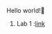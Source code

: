 Hello world!👋 
1) Lab 1 :[link](https://github.com/rishabh2k2/cse15l-lab-reports/blob/main/lab-report-1-week-0.md)
